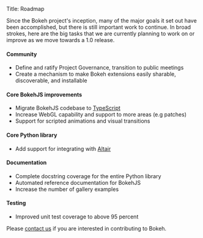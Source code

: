 Title: Roadmap

Since the Bokeh project's inception, many of the major goals it set out have
been accomplished, but there is still important work to continue.
In broad strokes, here are the big tasks that we are currently planning to
work on or improve as we move towards a 1.0 release.

#### Community

- Define and ratify Project Governance, transition to public meetings
- Create a mechanism to make Bokeh extensions easily sharable, discoverable, and installable

#### Core BokehJS improvements

- Migrate BokehJS codebase to [TypeScript](https://www.typescriptlang.org/)
- Increase WebGL capability and support to more areas (e.g patches)
- Support for scripted animations and visual transitions

#### Core Python library

- Add support for integrating with [Altair](//github.com/altair-viz/altair)

#### Documentation

- Complete docstring coverage for the entire Python library
- Automated reference documentation for BokehJS
- Increase the number of gallery examples

#### Testing

- Improved unit test coverage to above 95 percent

Please [contact us](https://bokehplots.com/pages/contact.html) if you are interested
in contributing to Bokeh.
